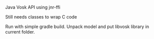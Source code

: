 Java Vosk API using jnr-ffi

Still needs classes to wrap C code

Run with simple gradle build. Unpack model and put libvosk library in current folder.
